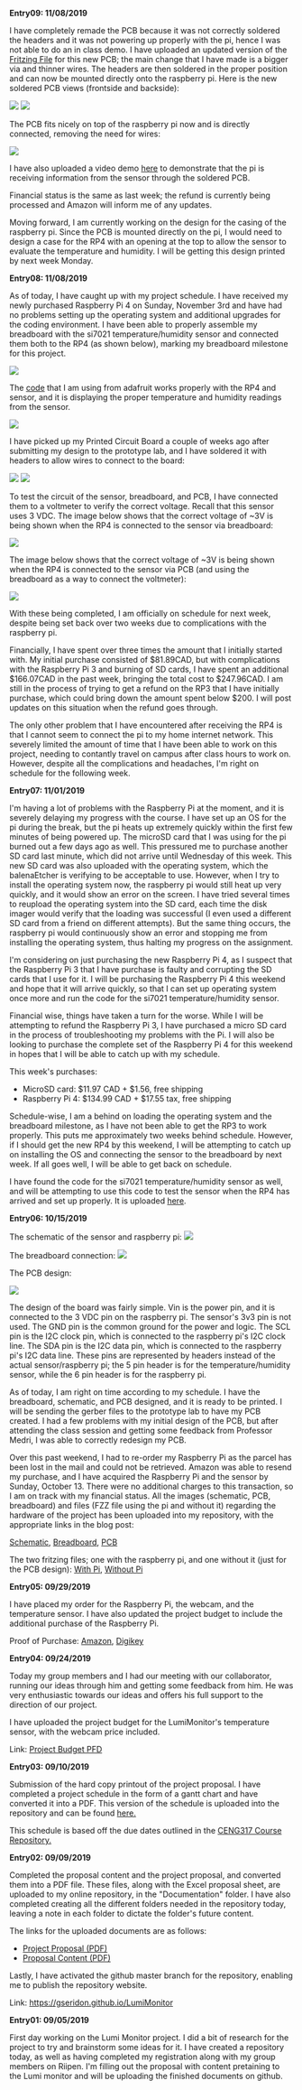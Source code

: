 <b>Entry09: 11/08/2019</b>

I have completely remade the PCB because it was not correctly soldered the headers and it was not powering up properly with the pi, hence I was not able to do an in class demo. I have uploaded an updated version of the <a href="https://github.com/gseridon/LumiMonitor/blob/master/Electronics/GinoSeridon_TemperatureHumiditySensorWithoutPiV2.fzz">Fritzing File</a> for this new PCB; the main change that I have made is a bigger via and thinner wires. The headers are then soldered in the proper position and can now be mounted directly onto the raspberry pi. Here is the new soldered PCB views (frontside and backside):

<img src="https://raw.githubusercontent.com/gseridon/LumiMonitor/master/Images/PCBSolderedV2Front.jpg">

<img src="https://raw.githubusercontent.com/gseridon/LumiMonitor/master/Images/PCBSolderedV2Back.jpg">

The PCB fits nicely on top of the raspberry pi now and is directly connected, removing the need for wires:

<img src="https://raw.githubusercontent.com/gseridon/LumiMonitor/master/Images/PCBMountedOnPi.jpg">

I have also uploaded a video demo <a href="https://github.com/gseridon/LumiMonitor/blob/master/Images/PCBPoweredUpDemo.mp4">here</a> to demonstrate that the pi is receiving information from the sensor through the soldered PCB.

Financial status is the same as last week; the refund is currently being processed and Amazon will inform me of any updates.

Moving forward, I am currently working on the design for the casing of the raspberry pi. Since the PCB is mounted directly on the pi, I would need to design a case for the RP4 with an opening at the top to allow the sensor to evaluate the temperature and humidity. I will be getting this design printed by next week Monday.

<b>Entry08: 11/08/2019</b>

As of today, I have caught up with my project schedule. I have received my newly purchased Raspberry Pi 4 on Sunday, November 3rd and have had no problems setting up the operating system and additional upgrades for the coding environment. I have been able to properly assemble my breadboard with the si7021 temperature/humidity sensor and connected them both to the RP4 (as shown below), marking my breadboard milestone for this project.

<img src="https://raw.githubusercontent.com/gseridon/LumiMonitor/master/Images/BreadboardMilestone.jpg">

The <a href="https://github.com/gseridon/LumiMonitor/blob/master/Software/si7021_test_code.py">code</a> that I am using from adafruit works properly with the RP4 and sensor, and it is displaying the proper temperature and humidity readings from the sensor.

<img src="https://raw.githubusercontent.com/gseridon/LumiMonitor/master/Images/CodeTest.jpg">

I have picked up my Printed Circuit Board a couple of weeks ago after submitting my design to the prototype lab, and I have soldered it with headers to allow wires to connect to the board:

<img src="https://raw.githubusercontent.com/gseridon/LumiMonitor/master/Images/PCB.jpg">

<img src="https://raw.githubusercontent.com/gseridon/LumiMonitor/master/Images/PCBSoldered.jpg">

To test the circuit of the sensor, breadboard, and PCB, I have connected them to a voltmeter to verify the correct voltage. Recall that this sensor uses 3 VDC. The image below shows that the correct voltage of ~3V is being shown when the RP4 is connected to the sensor via breadboard:

<img src="https://raw.githubusercontent.com/gseridon/LumiMonitor/master/Images/BreadboardTest.jpg">

The image below shows that the correct voltage of ~3V is being shown when the RP4 is connected to the sensor via PCB (and using the breadboard as a way to connect the voltmeter):

<img src="https://raw.githubusercontent.com/gseridon/LumiMonitor/master/Images/PCBTest.jpg">

With these being completed, I am officially on schedule for next week, despite being set back over two weeks due to complications with the raspberry pi.

Financially, I have spent over three times the amount that I initially started with. My initial purchase consisted of $81.89CAD, but with complications with the Raspberry Pi 3 and burning of SD cards, I have spent an additional $166.07CAD in the past week, bringing the total cost to $247.96CAD. I am still in the process of trying to get a refund on the RP3 that I have initially purchase, which could bring down the amount spent below $200. I will post updates on this situation when the refund goes through.

The only other problem that I have encountered after receiving the RP4 is that I cannot seem to connect the pi to my home internet network. This severely limited the amount of time that I have been able to work on this project, needing to contantly travel on campus after class hours to work on. However, despite all the complications and headaches, I'm right on schedule for the following week.

<b>Entry07: 11/01/2019</b>

I'm having a lot of problems with the Raspberry Pi at the moment, and it is severely delaying my progress with the course.
I have set up an OS for the pi during the break, but the pi heats up extremely quickly within the first few minutes of being powered up. The microSD card that I was using for the pi burned out a few days ago as well. This pressured me to purchase another SD card last minute, which did not arrive until Wednesday of this week. This new SD card was also uploaded with the operating system, which the balenaEtcher is verifying to be acceptable to use. However, when I try to install the operating system now, the raspberry pi would still heat up very quickly, and it would show an error on the screen. I have tried several times to reupload the operating system into the SD card, each time the disk imager would verify that the loading was successful (I even used a different SD card from a friend on different attempts). But the same thing occurs, the raspberry pi would continuously show an error and stopping me from installing the operating system, thus halting my progress on the assignment.

I'm considering on just purchasing the new Raspberry Pi 4, as I suspect that the Raspberry Pi 3 that I have purchase is faulty and corrupting the SD cards that I use for it. I will be purchasing the Raspberry Pi 4 this weekend and hope that it will arrive quickly, so that I can set up operating system once more and run the code for the si7021 temperature/humidity sensor.

Financial wise, things have taken a turn for the worse. While I will be attempting to refund the Raspberry Pi 3, I have purchased a micro SD card in the process of troubleshooting my problems with the Pi. I will also be looking to purchase the complete set of the Raspberry Pi 4 for this weekend in hopes that I will be able to catch up with my schedule.

This week's purchases:
- MicroSD card: $11.97 CAD + $1.56, free shipping
- Raspberry Pi 4: $134.99 CAD + $17.55 tax, free shipping

Schedule-wise, I am a behind on loading the operating system and the breadboard milestone, as I have not been able to get the RP3 to work properly. This puts me approximately two weeks behind schedule. However, if I should get the new RP4 by this weekend, I will be attempting to catch up on installing the OS and connecting the sensor to the breadboard by next week. If all goes well, I will be able to get back on schedule.

I have found the code for the si7021 temperature/humidity sensor as well, and will be attempting to use this code to test the sensor when the RP4 has arrived and set up properly.
It is uploaded <a href="https://github.com/gseridon/LumiMonitor/blob/master/Software/si7021_test_code.py">here</a>.


<b>Entry06: 10/15/2019</b>

  The schematic of the sensor and raspberry pi:
  <img src="https://raw.githubusercontent.com/gseridon/LumiMonitor/master/Images/SchematicV1.png">
  
  The breadboard connection: 
  <img src="https://raw.githubusercontent.com/gseridon/LumiMonitor/master/Images/BreadboardV1.png">
  
  The PCB design:
  
  <img src="https://raw.githubusercontent.com/gseridon/LumiMonitor/master/Images/PCBV1.png">

The design of the board was fairly simple. Vin is the power pin, and it is connected to the 3 VDC pin on the raspberry pi.  The sensor's 3v3 pin is not used. The GND pin is the common ground for the power and logic.  The SCL pin is the I2C clock pin, which is connected to the raspberry pi's I2C clock line. The SDA pin is the I2C data pin, which is connected to the raspberry pi's I2C data line. These pins are represented by headers instead of the actual sensor/raspberry pi; the 5 pin header is for the temperature/humidity sensor, while the 6 pin header is for the raspberry pi.

As of today, I am right on time according to my schedule. I have the breadboard, schematic, and PCB designed, and it is ready to be printed. I will be sending the gerber files to the prototype lab to have my PCB created.  I had a few problems with my initial design of the PCB, but after attending the class session and getting some feedback from Professor Medri, I was able to correctly redesign my PCB.
 
Over this past weekend, I had to re-order my Raspberry Pi as the parcel has been lost in the mail and could not be retrieved. Amazon was able to resend my purchase, and I have acquired the Raspberry Pi and the sensor by Sunday, October 13. There were no additional charges to this transaction, so I am on track with my financial status.  All the images (schematic, PCB, breadboard) and files (FZZ file using the pi and without it) regarding the hardware of the project has been uploaded into my repository, with the appropriate links in the blog post:
  
  <a href="https://github.com/gseridon/LumiMonitor/blob/master/Images/SchematicV1.png">Schematic</a>, 
  <a href="https://github.com/gseridon/LumiMonitor/blob/master/Images/BreadboardV1.png">Breadboard</a>,
  <a href="https://github.com/gseridon/LumiMonitor/blob/master/Images/PCBV1.png">PCB</a>
  
  
  The two fritzing files; one with the raspberry pi, and one without it (just for the PCB design):
  <a href="https://github.com/gseridon/LumiMonitor/blob/master/Electronics/GinoSeridon_TemperatureHumiditySensorV1.fzz">With Pi</a>,
  <a href="https://github.com/gseridon/LumiMonitor/blob/master/Electronics/GinoSeridon_TemperatureHumiditySensorWithoutPiV1.fzz">Without Pi</a>
  

<b>Entry05: 09/29/2019</b>

  I have placed my order for the Raspberry Pi, the webcam, and the temperature sensor. I have also updated the project budget to include the additional purchase of the Raspberry Pi.

Proof of Purchase: <a href="https://github.com/gseridon/LumiMonitor/blob/master/Images/AmazonOrder.png">Amazon</a>, 
<a href="https://github.com/gseridon/LumiMonitor/blob/master/Images/DigikeyOrder.png">Digikey</a>

<b>Entry04: 09/24/2019</b>

  Today my group members and I had our meeting with our collaborator, running our ideas through him and getting some feedback from him. He was very enthusiastic towards our ideas and offers his full support to the direction of our project.
  
  I have uploaded the project budget for the LumiMonitor's temperature sensor, with the webcam price included.
  
  Link: <a href="https://github.com/gseridon/LumiMonitor/blob/master/Documentation/Project%20Budget.pdf">Project Budget PFD</a>

<b>Entry03: 09/10/2019</b>

  Submission of the hard copy printout of the project proposal. I have completed a project schedule in the form of a gantt chart and have converted it into a PDF. This version of the schedule is uploaded into the repository and can be found <a href="https://github.com/gseridon/LumiMonitor/blob/master/Documentation/LumiMonitorScheduleGanttChart.pdf">here.</a> 
  
  This schedule is based off the due dates outlined in the <a href="https://six0four.github.io/ceng317/">CENG317 Course Repository.</a>

<b>Entry02: 09/09/2019</b>

  Completed the proposal content and the project proposal, and converted them into a PDF file. These files, along with the Excel  proposal sheet, are uploaded to my online repository, in the "Documentation" folder. I have also completed creating all the different folders needed in the repository today, leaving a note in each folder to dictate the folder's future content.
  
  The links for the uploaded documents are as follows:
  - <a href="https://github.com/gseridon/LumiMonitor/blob/master/Documentation/ProjectProposalGinoSeridonLumi.pdf">Project Proposal (PDF)</a>
  - <a href="https://github.com/gseridon/LumiMonitor/blob/master/Documentation/ProposalContentGinoSeridonLumi.pdf">Proposal Content (PDF)</a>

  Lastly, I have activated the github master branch for the repository, enabling me to publish the repository website.
  
  Link: <a href="https://gseridon.github.io/LumiMonitor">https://gseridon.github.io/LumiMonitor</a>

<b>Entry01: 09/05/2019</b>

  First day working on the Lumi Monitor project. I did a bit of research for the project to try and brainstorm some ideas for it. I have created a repository today, as well as having completed my registration along with my group members on Riipen. I'm filling out the proposal with content pretaining to the Lumi monitor and will be uploading the finished documents on github.
